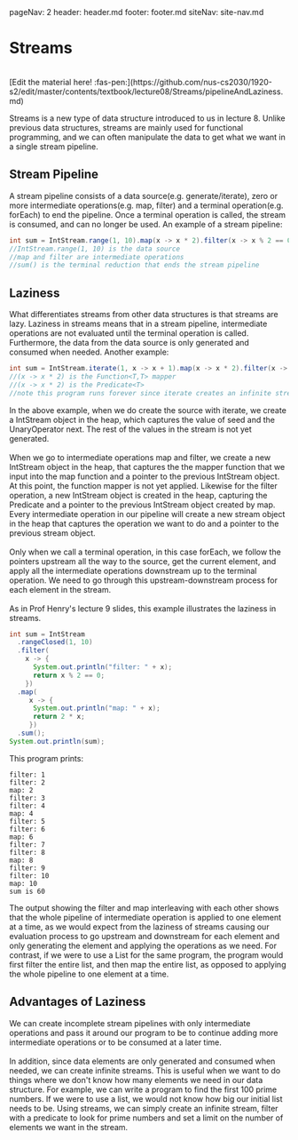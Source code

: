 <frontmatter>
  pageNav: 2
  header: header.md
  footer: footer.md
  siteNav: site-nav.md
</frontmatter>

<br> 

# Streams
<br> 
<!-- DO NOT DELETE THIS LINK AND PLEASE WRITE BELOW THIS LINK-->
[Edit the material here! :fas-pen:](https://github.com/nus-cs2030/1920-s2/edit/master/contents/textbook/lecture08/Streams/pipelineAndLaziness.md)
<!-- DO NOT DELETE THIS LINK AND PLEASE WRITE BELOW THIS LINK-->
<br>

Streams is a new type of data structure introduced to us in lecture 8. Unlike previous data structures, streams are mainly used for
functional programming, and we can often manipulate the data to get what we want in a single stream pipeline.

## Stream Pipeline
A stream pipeline consists of a data source(e.g. generate/iterate), zero or more intermediate operations(e.g. map, filter) and a 
terminal operation(e.g. forEach) to end the pipeline. Once a terminal operation is called, the stream is consumed, and can no longer be
used. An example of a stream pipeline:

```java
int sum = IntStream.range(1, 10).map(x -> x * 2).filter(x -> x % 2 == 0).sum();
//IntStream.range(1, 10) is the data source
//map and filter are intermediate operations
//sum() is the terminal reduction that ends the stream pipeline
```
## Laziness
What differentiates streams from other data structures is that streams are lazy. Laziness in streams means that in a stream pipeline,
intermediate operations are not evaluated until the terminal operation is called. Furthermore, the data from the data source is only
generated and consumed when needed. Another example:
```java
int sum = IntStream.iterate(1, x -> x + 1).map(x -> x * 2).filter(x -> x % 2 == 0).forEach(System.out::println);
//(x -> x * 2) is the Function<T,T> mapper
//(x -> x * 2) is the Predicate<T>
//note this program runs forever since iterate creates an infinite stream
```
In the above example, when we do create the source with iterate, we create a IntStream object in the heap, which captures the value of 
seed and the UnaryOperator next. The rest of the values in the stream is not yet generated. 
<br>
<br>
When we go to intermediate operations map and filter, we create a new IntStream object in the heap, that captures the the mapper 
function that we input into the map function and a pointer to the previous IntStream object. At this point, the function mapper is not
yet applied. Likewise for the filter operation, a new IntStream object is created in the heap, capturing the Predicate<T> and a pointer
to the previous IntStream object created by map. Every intermediate operation in our pipeline will create a new stream object in the heap that captures the operation we want to do and a pointer to the previous stream object.
<br>
<br>
Only when we call a terminal operation, in this case forEach, we follow the pointers upstream all the way to the source, get the current element, and apply all the intermediate operations downstream up to the terminal operation. We need to go through this upstream-downstream process for each element in the stream.
<br>
<br>
As in Prof Henry's lecture 9 slides, this example illustrates the laziness in streams.
```java
int sum = IntStream
  .rangeClosed(1, 10)
  .filter(
    x -> {
      System.out.println("filter: " + x);
      return x % 2 == 0;
    })
  .map(
     x -> {
      System.out.println("map: " + x);
      return 2 * x;
     })
  .sum();
System.out.println(sum);
```
This program prints:
```
filter: 1
filter: 2
map: 2
filter: 3
filter: 4
map: 4
filter: 5
filter: 6
map: 6
filter: 7
filter: 8
map: 8
filter: 9
filter: 10
map: 10
sum is 60
```
The output showing the filter and map interleaving with each other shows that the whole pipeline of intermediate operation is applied 
to one element at a time, as we would expect from the laziness of streams causing our evaluation process to go upstream and downstream
for each element and only generating the element and applying the operations as we need. For contrast, if we were to use a List for the
same program, the program would first filter the entire list, and then map the entire list, as opposed to applying the whole pipeline to
one element at a time.

## Advantages of Laziness
We can create incomplete stream pipelines with only intermediate operations and pass it around our program to be to continue adding more
intermediate operations or to be consumed at a later time.
<br>
<br>
In addition, since data elements are only generated and consumed when needed, we can create infinite streams. This is useful when we
want to do things where we don't know how many elements we need in our data structure. For example, we can write a program to find the 
first 100 prime numbers. If we were to use a list, we would not know how big our initial list needs to be. Using streams, we can simply
create an infinite stream, filter with a predicate to look for prime numbers and set a limit on the number of elements we want in the
stream.
